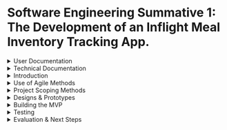 # Software Engineering Summative 1: The Development of an Inflight Meal Inventory Tracking App.

<details>
<summary>User Documentation</summary>
<br>
![Screen Recording 2025-01-13 at 18 48 54 2](https://github.com/user-attachments/assets/88509ac3-2fd9-4cd0-8c22-6dc607238eaf)

</details>
  
<details>
<summary>Technical Documentation</summary>
<br>

</details>
  

<details>
<summary>Introduction</summary>
<br>
The oligopolistic nature of the modern airline industry intensifies competition amongst its most dominant firms, making them interdependent on one another, and bringing about the need for strategic behaviour. As various airlines fly the same routes, product differentiation can only occur via customer experience. Hence, in such an environment, it’s crucial to maintain a high customer satisfaction (CSAT) to not only increase customer retention but to improve brand image, attracting new customers and increasing the airlines market power. Subsequently, establishing loyalty in customers enables a shift towards more inelastic prices, further increasing revenue (Siegert and Ulbricht, 2020). 

One aspect of customer experience requiring improvement is catering. Whilst the meals themselves consistently receive high feedback, the coordination of service on board is poor. Currently, cabin crew manually check which meals are on offer, and the abundance of each, creating opportunity for miscounting and miscommunication between colleagues. Too often are passengers promised meals which are out of stock, served cold food, or not had options explained clearly. 

Consequently, this project aims to develop an app that’ll enable cabin crew to view and edit real-time meal inventory statuses. With stock levels available at a glance, the need to consult colleagues or rummage through trolleys is eliminated. This will empower them to offer meal choices with greater accuracy, ensuring they can uphold their commitments to passengers, and serve more people faster, boosting CSAT for the airline. 
</details>

<details>
<summary>Use of Agile Methods</summary>
<br>
The agile philosophy is the ability to create and respond to change. This approach was formally introduced in 2001 with the creation of the symbolic Agile Manifesto, which emphasises flexibility, collaboration and iterative progress. 

Agile techniques have been hugely successful in the software development industry, revolutionising project delivery. By fostering collaboration, adaptability and faster times-to-market, companies worldwide are experiencing enhanced productivity and customer satisfaction. This widespread adoption of the technique underscores agile’s effectiveness in driving innovation, helping companies establish a competitive edge (Hooda, et al., 2023). 

Hence, for this project, I’ll be embracing the agile framework to help produce a more user-centric solution, within a culture of teamwork and continuous user feedback. Unlike the traditional waterfall approach, agile’s iterative nature ensures incremental delivery of value, providing a simple, immediate solution that’ll be iteratively improved. Meanwhile, the value from a more linear approach is delayed until it’s end – a risk that could be costly if this final product has misaligned deliverables with the stakeholders.
To implement agile principles in the project, I have utilised GitHub as a project management tool. Here, project workload is broken down into manageable tasks called issues, which can be assigned to and viewed by all team members. These issues have then been logged into sprints, providing a structured timeline for the project. By planning value delivery at the end of each sprint, I can ensure the project remains focused. Issues are also tracked via KanBan boards, providing a visual representation of task progression. This maintains transparency and clarity across the team, allowing bottlenecks to be clearly identified and stakeholders to remain updated on the apps progress (Ashmore and Runyan, 2014). 

Below is an example of a retrospective carried out at the end of sprint 1.  This creates space to reflect on progress, discuss working habits and set targets for the next sprint. All of which continuously shape the team into more efficient software developers, and hence leads to the production of a more successful product.
</details>
  
<details>
<summary>Project Scoping Methods</summary>
<br>
Design thinking is a user-centred approach to innovation that establishes effective business models by focusing on the needs of people. These methods allow developers a deep understanding to the needs and challenges their stakeholders face, sparking creative solutions in early stages of design, and resulting in a highly functional product. Adopting this approach for the meal inventory app ensures the design is supplemented by a mindset that’ll constantly assess its viability. 

In particular, design thinking involves empathising with stakeholders to understand their workflows, habits and frustrations. Hence, following some user research, the image below portrays an empathy map. This collaborative visualisation articulates our target user’s (cabin crew) environment, which can be mapped to formulate the requirements of our app, and aid future decision making: 

![Meal Inventory App - Project Scoping: EMPATHY MAP](https://github.com/user-attachments/assets/bb7bc84d-9c31-4929-a737-e8bec288d5a3)
_Figure 1: An empathy map created in Miro. A link to the Miro Board can be found here:_ [View Miro Board](https://miro.com/app/board/uXjVLyuCzXA=/?share_link_id=371914488981)

As shown, the app’s target persona manages numerous responsibilities, form ensuring safety and security to delivering exceptional customer service, all within a tight, crowded workspace. The fast-paced, noisy environment, coupled with the pressure of customer demands, could easily overwhelm crew members, complicating such tasks like meal inventory tracking or communicating with colleagues. 

In the ideation phase, these pains and gains translate into key requirements for the app: it must be simple, intuitive and stress-free to use, seamlessly synchronising across devices to reduce reliance on verbal communication amongst staff. Insights from the empathy map further highlight the priority of these requirements, outlined in the diagram below: 

![Meal Inventory App - Project Scoping: PROJECT REQUIREMENTS](https://github.com/user-attachments/assets/a6263310-1a45-4ff3-a446-39dfe15d7635)
_Figure 2: The functional and non-functional requirements of the project, as identified from the empathy map findings, prioritised (created in Miro). A link to the Miro Board can be found here:_ [View Miro Board](https://miro.com/app/board/uXjVLyuCzXA=/?share_link_id=371914488981)

We can conclude the highest priority is to deliver an app with a simple inventory view, and editing functionality. Next, the focus should shift to enhancing the usability and accessibility through colour coding, visualisations and multi-language support. In the long term, the app brings potential to expand its audience to include caterers and managers in the airline, offering insights into product demand. This would enable the company to make informed decisions about supplier partnerships and meal loading quantities, better aligning onboard availability to passenger preferences. These improvements would not only minimise waste – supporting the airlines et carbon zero sustainability goal, but also enhance customer satisfaction and retention. 

These requirements are structured using a Now, Next, Later framework, offering clear expectations, success criteria, and a roadmap for the project’s future development. This also helps shape the components of each sprint when project planning: 

![Meal Inventory App - Project Scoping: NOW NEXT LATER](https://github.com/user-attachments/assets/a26bd1d6-c29d-4fe2-99a1-1f1bb2fc7f17)
_Figure 3: A 'Now, Next, Later' visual to portray how and when the  prioritised requirements for the app will be met (created in Miro). A link to the Miro Board can be found here:_ [View Miro Board](https://miro.com/app/board/uXjVLyuCzXA=/?share_link_id=371914488981)
</details>
  
<details>
<summary>Designs & Prototypes</summary>
<br>
Design bridges the gap between conceptual ideas and functional application. Hence, physical models such as mock-ups and prototypes allow developers to visualise and test their ideas before building the final product. This not only facilitates valuable user feedback, but also mitigates the risk of investing extensive resources into a design that may prove unsuccessful. 
Therefore, I first took initial ideas and sketched a low-fidelity prototype. This isn’t faithful to details of the look, feel and behaviour of the app, but rather gives a high-level abstract view of the intended design, which (at this point) is subject to change: 

![Lo-fi Design](https://github.com/EllieMartin12/SE-Sum-1/blob/EllieMartin12-Prototype/LO-FI%20Design.jpg) 


_Figure 4: An initial, low fidelity sketch of the app._

As shown, the low-fi design indicates a clear, user-friendly design. Equipped with a straightforward login page, the app will then transition to an inventory tracker where meal counts are logically and visually shown. The use of colours helps differentiate between meals, enhancing usability, whilst pie charts allow data to be interpreted at a glance.

After presenting this sketch to stakeholders and receiving positive feedback, I progressed to creating a more high-fidelity wireframe using Figma (Figure 5). This tool delivers an interactive, digital prototype, enabling designers to reach a high degree of precision that aligns with the functional objectives of the project. By stimulating user experience (UX), developers are provided with a clear vision of the end goal throughout the coding process, whilst stakeholders can explore and evaluate how the final product will behave and respond to their inputs, fostering a deeper understanding and stronger alignment with user expectations.

![Figma Screen](https://github.com/user-attachments/assets/af938082-93b7-4713-8d5a-4e42110211c1)
_Figure 5: A high fidelity prototype of the app, developed in Figma. A Link to this design can be found here:_ [View Figma Design ](https://www.figma.com/proto/4e4nEptFLp7OykTWSjwz27/SE-Summative-1?node-id=601-9&t=YuXhqKT2aP9C4IYl-1)

As illustrated, multiple views have been designed to showcase the apps appearance and functionality, meeting many of the goals outlined in the now, next, later framework above. 

The login page includes fields for the username and password, with serval variants to simulate how these text boxes will dynamically appear at different stages of the UX. Additionally, the login page features a “Change Language” button which, when clicked, opens a language selector pop-up, catering for the worldwide placement of cabin crew. For users encountering login difficulties, a call-to-action button directs them to a form to report issues (Figure 6). 

<img width="529" alt="image" src="https://github.com/user-attachments/assets/2d5478dc-4fc2-4c1c-a570-d7e9fb1ede20" />

_Figure 6: To improve user experience, a form has been created where cabin crew can log issues they're experiencing, particularly with logging in. To view the form, click here:_ [View Issue Tracking Form](https://forms.office.com/Pages/ResponsePage.aspx?id=gcLuqKOqrk2sm5o5i5IV5yjSGYWQRBdPi8-BeaKCHhZURTUxT0EzQ0swODdGUEtSVkk4NzNTNkYzUS4u)

Upon logging in, the dashboard provides an intuitive overview of meal inventory, aligned with common reading habits. Content is arranged in order of decreasing significance, guiding the viewers’ attention towards the most critical information, and hence allowing crew to easily scan and interpret the data quickly (a key requirement for our ‘on-the-go’, busy persona) (Schwabish, 2012). E.g., key information such as date and flight number are prominently displayed at the top, allowing crew to ensure the app is up-to-date and that they’re viewing the correct data. The rest of the content includes example meal options such as “Chicken & Rice” and “Spaghetti & Meatballs” which’ll be expressed as clickable buttons to automatically subtract one from inventory. Inventory levels are then displayed in large, bold numbers, with a green-red colour scheme that visually reflects remaining quantities.

To enhance accessibility, the dashboard includes a colour vision deficiency (CVD) mode, activated via the “CVD Friendly” button. This inclusivity ensures the app is usable and effective for all users, regardless of visual impairments. 

Building on the low-fi design, this prototype introduces a third view, containing functionality for users to add inventory, addressing the scenario in which additional meals are loaded unexpectedly, or crew mistakenly miscount inventory. On this page, users will also be able to seamlessly switch between flights (updating the app with each shift). Finally, a feedback link at the bottom provides an avenue for crew to share their ideas, insights and criticisms, fostering continuous improvement, and ensuring the app remains user-centric throughout its development (utilising the design thinking approach) (Figure 7). 

<img width="496" alt="image" src="https://github.com/user-attachments/assets/d79f447b-092c-4507-a331-d3dfdba0ba04" />

_Figure 7: A vital part of the iterative development process is continuous feeddback. Hence, the prototype includes a form where users can express their likes and dislikes on the product. To view the form, click here:_ [View Feedback Form](https://forms.office.com/Pages/ResponsePage.aspx?id=gcLuqKOqrk2sm5o5i5IV5yjSGYWQRBdPi8-BeaKCHhZUMldFRlVZUzdZTVBXMFI0S1MzUTdIRzBLTy4u)

Using Figma’s previewing ability, the following video demonstrates the app prototype, displaying how the final product will appear on mobiles: 

![GIF](https://github.com/EllieMartin12/SE-Sum-1/blob/EllieMartin12-Prototype/Figma%20Design%20x1.5.gif)

_Figure 8: A GIF demonstration of the Apps Prototype. To view this in video form (which is also slightly slower), please click here:_ [DropBox Link to Video](https://www.dropbox.com/scl/fi/dmtddlj5gvi7umy6c5ta6/App-Prototype-Demo-Figma.mov?rlkey=ghj9ta90h2gkjdgs95zsftwl3&st=f7d4qckz&dl=0)

This prototype acts as a tangible platform for testing and refining functionality, setting a solid foundation for the successful launch of the application. Without which, we risk misaligned visions, poor usability, and wasted time and costs to the company. 
</details>
  
<details>
<summary>Building the MVP</summary>
<br>
By leveraging the insights gained through earlier user research, such as the strategic Now, Next, Later diagram, the features of the MVP could be defined. This is the minimum viable product: the simplest version of the app possible, that’ll still attract users and add business value. Therefore, the MVP of the inventory tracking app would simply consist of a log in page (with a company-wide log in), as well as the ability to view and decrease inventory of meals on board a particular flight. In future iterations, the app will evolve to become more inclusive, and insightful by scaling to more flights.

Firstly, I wrote the CSS and HTML for the user-log in page. Each of these are foundational building blocks to any web app: HTML gives the structure and content of the view, whilst CSS makes the app more visually appealing by defining its style. Next, Javascript is used to make the app more dynamic anf functional. Here, I added user authentication and user interaction handling (e.g., ensuring buttons are clickable and login details are processed). I chose a modular approach to ease the debugging and maintainability of the code later on. 

First, valid credentials are defined, and an event listener is added to handle the submission process, ensuring a smooth user experience:
```
function setupLogin(formElement) {
  // Define valid credentials
  const validUsername = "John_Smith";
  const validPassword = "HelloBA123";

  formElement.addEventListener("submit", function (event) {
      event.preventDefault();
      console.log("Form submitted");
```

The code then trims any whitespace and logs the username and password for testing purposes:
```
/ Get user inputs, trimming any whitespace
      const username = document.getElementById("username").value.trim();
      const password = document.getElementById("password").value.trim();
      console.log("Username:", username); // Log the username input
      console.log("Password:", password); // Log the password input
```

Next, a helper function ‘validateCredentials’ encapsulates the logic for checking the username and password against the predefined valid ones. This function then returns a Boolean variable to indicate if the user entered the correct details, and an error message should it be necessary.
```
// Call the validate credentials function, along with the user inputs
      const validationResult = validateCredentials(username, password, validUsername, validPassword);
      
      // Log validation result
      console.log("Validation Result:", validationResult);
```

Error handling is a vital part of the development process to ensure clarity for the user, maintaining that user-centric approach to building the app. Hence, I used DOM manipulation to then display targeted error messages, and inform the user of a successful login:
```
// Handle validation results:
      // If valid, alert the user 'login successful' and redirect to dashboard view
      if (validationResult.isValid) {
          alert("Login successful!");
          window.location.href = "dashboard.html"; // Redirect to dashboard
      } else {
          // If invalid, show the corresponding error message
          if (validationResult.errorMessage === "Invalid username") {
              document.getElementById("usernameError").innerText = validationResult.errorMessage;
              document.getElementById("usernameError").style.display = "block";
          } else if (validationResult.errorMessage === "Invalid password") {
              document.getElementById("passwordError").innerText = validationResult.errorMessage;
              document.getElementById("passwordError").style.display = "block";
          } else {
              document.getElementById("credentialsError").innerText = validationResult.errorMessage;
              document.getElementById("credentialsError").style.display = "block";
          }
          console.log(validationResult.errorMessage); // Log error message
      }
```

![Final Log in Page](https://github.com/user-attachments/assets/4f728530-d77c-47e2-8a93-fe0116352296)
_Figure 9: The Log in Page_

Once security was in place, focus shifted towards building a basic inventory tracker. Figure 11 indicates how several iterations of the interface were built. The first included several bugs such as a fixed date and lack of stlying, whilst the second brough colour, better fulfilling the requirements of the MVP. The final version builds upon the MVP by starting to include some 'Medium' priority requirements (e.g. a feedback form and colour-changing numbers). Again, a modular approach was taiken to aid readbility and foster potential collaboration. 
![image](https://github.com/user-attachments/assets/af5b979a-1f95-493e-9291-5e3398010aee)
_Figure 10: The incremental development of the dashboard view_

Firstly, the `setCurrentDate` function ensures the current date is always displayed at the top of the page using the `toLocaleDateString()` method. This allows the user to know they’re always viewing the most recent information. 
```
function setCurrentDate(dateElement) {
    const currentDate = new Date();
    const options = { weekday: 'long', day: 'numeric', month: 'long', year: 'numeric' };
    dateElement.textContent = currentDate.toLocaleDateString('en-UK', options);
}
```

Next, an example meal inventory is hard coded: something that’ll need to be made more robust when scaling to more flights. 

```
let chickenCount = 6;
let spaghettiCount = 11;
```

The `updateMealCount` function then handles user interaction when clicking on a meal, ensuring the inventory decreases by 1. If the count reaches 0, the button is then disabled via a `disableButton` function:
```
function updateMealCount(mealType, countElement, buttonElement) {
    let count = mealType === 'chicken' ? chickenCount : spaghettiCount;

    if (count > 0) {
        count--; // Decrement the count

        // Update the count based on the meal type
        if (mealType === 'chicken') {
            chickenCount = count;
        } else {
            spaghettiCount = count;
        }

        // Update the text content of the count element
        countElement.textContent = count;

        // Set the color based on the count
        setColourBasedOnCount(countElement, count);

        // Disable button if count reaches zero
        if (count === 0) {
            disableButton(buttonElement);
        }
    }
}

// 4. CREATE A FUNCTION TO DISABLE THE BUTTON WHEN THE MEAL COUNT REACHES ZERO
function disableButton(buttonElement) {
    buttonElement.disabled = true;
    buttonElement.style.backgroundColor = '#ccc';
    buttonElement.style.cursor = 'not-allowed';
}
```

The `setColourBasedOnCount` function then adjusts the colour of the number dyanaimcally, using a gradient from green (to indicate high inventory) to red (low inventory). These colours give users a visual cue about how many meals are left, further improving user experience. 

```
function setColourBasedOnCount(countElement, count) {
    // Define thresholds
    const maxCount = 15; // Maximum count

    // Calculate the color based on the count
    const green = Math.round((count / maxCount) * 255); // Calculate green value
    const red = Math.round(((maxCount - count) / maxCount) * 255); // Calculate red value
    const orange = Math.round(((count - 5) / 5) * 255); // Calculate orange value for mid count

    // Set the color based on the thresholds
    if (count > 10) { // Green
        countElement.style.color = `rgb(0, ${green}, 0)`; // Green to yellow
    } else if (count > 5) { // Orange
        countElement.style.color = `rgb(${red}, ${orange}, 0)`; // Orange
    } else { // Red
        countElement.style.color = `rgb(${red}, 0, 0)`; // Red
    }
}
```

Finally, the `initialiseDashboard` function is used to call all functions, tieing everything together:

```
function initialiseDashboard(dateElement, chickenBtn, spaghettiBtn, chickenCountElement, spaghettiCountElement) {
    setCurrentDate(dateElement);

    // Set initial colors based on the initial counts
    setColourBasedOnCount(chickenCountElement, chickenCount);
    setColourBasedOnCount(spaghettiCountElement, spaghettiCount);

    chickenBtn.addEventListener('click', () => {
        console.log('Chicken button clicked'); // Debugging log
        updateMealCount('chicken', chickenCountElement, chickenBtn);
    });
    spaghettiBtn.addEventListener('click', () => {
        console.log('Spaghetti button clicked'); // Debugging log
        updateMealCount('spaghetti', spaghettiCountElement, spaghettiBtn);
    });
}
```
</details>
  
<details>
<summary>Testing</summary>
<br>

</details>

<details>
<summary>Evaluation & Next Steps</summary>
<br>

</details>




